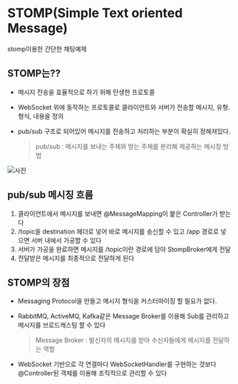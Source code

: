 # STOMP(Simple Text oriented Message)
stomp이용한 간단한 채팅예제

## STOMP는??
- 메시지 전송을 효율적으로 하기 위해 탄생한 프로토콜
- WebSocket 위에 동작하는 프로토콜로 클라이언트와 서버가 전송할 메시지, 유형. 형식, 내용을 정의
- pub/sub 구조로 되어있어 메시지를 전송하고 처리하는 부분이 확실히 정해져있다.

    > pub/sub : 메시지를 보내는 주체와 받는 주체를 분리해 제공하는 메시징 방법

![사진](https://docs.spring.io/spring-framework/docs/current/reference/html/images/message-flow-broker-relay.png)

## pub/sub 메시징 흐름
1. 클라이언트에서 메시지를 보내면 @MessageMapping이 붙은 Controller가 받는다
2. /topic을 destination 헤더로 넣어 바로 메시지를 송신할 수 있고 /app 경로로 넣으면 서버 내에서 가공할 수 있다
3. 서버가 가공을 완료하면 메시지를 /topic이란 경로에 담아 StompBroker에게 전달
4. 전달받은 메시지를 최종적으로 전달하게 된다

## STOMP의 장점
- Messaging Protocol을 만들고 메시지 형식을 커스터마이징 할 필요가 없다.
- RabbitMQ, ActiveMQ, Kafka같은 Message Broker를 이용해 Sub를 관리하고 메시지를 브로드캐스팅 할 수 있다

  > Message Broker : 발신자의 메시지를 받아 수신자들에게 메시지를 전달하는 역할
- WebSocket 기반으로 각 연결마다 WebSocketHandler를 구현하는 것보다 @Controller된 객체를 이용해 조직적으로 관리할 수 있다

